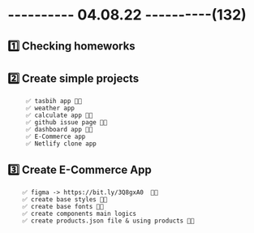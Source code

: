# ---------- 04.08.22 ----------(132)

## 1️⃣ Checking homeworks

## 2️⃣ Create simple projects

         ✅ tasbih app 👍🏻
         ✅ weather app
         ✅ calculate app 👍🏻
         ✅ github issue page 👍🏻
         ✅ dashboard app 👍🏻
         ✅ E-Commerce app
         ✅ Netlify clone app

## 3️⃣ Create E-Commerce App

        ✅ figma -> https://bit.ly/3Q8gxA0  👍🏻
        ✅ create base styles 👍🏻
        ✅ create base fonts 👍🏻
        ✅ create components main logics
        ✅ create products.json file & using products 👍🏻
